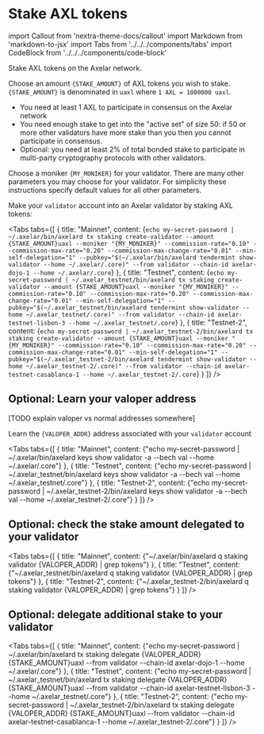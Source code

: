 # Stake AXL tokens

import Callout from 'nextra-theme-docs/callout'
import Markdown from 'markdown-to-jsx'
import Tabs from '../../../components/tabs'
import CodeBlock from '../../../components/code-block'

Stake AXL tokens on the Axelar network.

Choose an amount `{STAKE_AMOUNT}` of AXL tokens you wish to stake. `{STAKE_AMOUNT}` is denominated in `uaxl` where `1 AXL = 1000000 uaxl`.

- You need at least 1 AXL to participate in consensus on the Axelar network
- You need enough stake to get into the "active set" of size 50: if 50 or more other validators have more stake than you then you cannot participate in consensus.
- Optional: you need at least 2% of total bonded stake to participate in multi-party cryptography protocols with other validators.

Choose a moniker `{MY_MONIKER}` for your validator. There are many other parameters you may choose for your validator. For simplicity these instructions specify default values for all other parameters.

Make your `validator` account into an Axelar validator by staking AXL tokens:

<Tabs tabs={[
{
title: "Mainnet",
content: <CodeBlock language="bash">
{`echo my-secret-password | ~/.axelar/bin/axelard tx staking create-validator --amount {STAKE_AMOUNT}uaxl --moniker "{MY_MONIKER}" --commission-rate="0.10" --commission-max-rate="0.20" --commission-max-change-rate="0.01" --min-self-delegation="1" --pubkey="$(~/.axelar/bin/axelard tendermint show-validator --home ~/.axelar/.core)" --from validator --chain-id axelar-dojo-1 --home ~/.axelar/.core`}
</CodeBlock>
},
{
title: "Testnet",
content: <CodeBlock language="bash">
{`echo my-secret-password | ~/.axelar_testnet/bin/axelard tx staking create-validator --amount {STAKE_AMOUNT}uaxl --moniker "{MY_MONIKER}" --commission-rate="0.10" --commission-max-rate="0.20" --commission-max-change-rate="0.01" --min-self-delegation="1" --pubkey="$(~/.axelar_testnet/bin/axelard tendermint show-validator --home ~/.axelar_testnet/.core)" --from validator --chain-id axelar-testnet-lisbon-3 --home ~/.axelar_testnet/.core`}
</CodeBlock>
},
{
title: "Testnet-2",
content: <CodeBlock language="bash">
{`echo my-secret-password | ~/.axelar_testnet-2/bin/axelard tx staking create-validator --amount {STAKE_AMOUNT}uaxl --moniker "{MY_MONIKER}" --commission-rate="0.10" --commission-max-rate="0.20" --commission-max-change-rate="0.01" --min-self-delegation="1" --pubkey="$(~/.axelar_testnet-2/bin/axelard tendermint show-validator --home ~/.axelar_testnet-2/.core)" --from validator --chain-id axelar-testnet-casablanca-1 --home ~/.axelar_testnet-2/.core`}
</CodeBlock>
}
]} />

## Optional: Learn your valoper address

[TODO explain valoper vs normal addresses somewhere]

Learn the `{VALOPER_ADDR}` address associated with your `validator` account

<Tabs tabs={[
{
title: "Mainnet",
content: <CodeBlock language="bash">
{"echo my-secret-password | ~/.axelar/bin/axelard keys show validator -a --bech val --home ~/.axelar/.core"}
</CodeBlock>
},
{
title: "Testnet",
content: <CodeBlock language="bash">
{"echo my-secret-password | ~/.axelar_testnet/bin/axelard keys show validator -a --bech val --home ~/.axelar_testnet/.core"}
</CodeBlock>
},
{
title: "Testnet-2",
content: <CodeBlock language="bash">
{"echo my-secret-password | ~/.axelar_testnet-2/bin/axelard keys show validator -a --bech val --home ~/.axelar_testnet-2/.core"}
</CodeBlock>
}
]} />

## Optional: check the stake amount delegated to your validator

<Tabs tabs={[
{
title: "Mainnet",
content: <CodeBlock language="bash">
{"~/.axelar/bin/axelard q staking validator {VALOPER_ADDR} | grep tokens"}
</CodeBlock>
},
{
title: "Testnet",
content: <CodeBlock language="bash">
{"~/.axelar_testnet/bin/axelard q staking validator {VALOPER_ADDR} | grep tokens"}
</CodeBlock>
},
{
title: "Testnet-2",
content: <CodeBlock language="bash">
{"~/.axelar_testnet-2/bin/axelard q staking validator {VALOPER_ADDR} | grep tokens"}
</CodeBlock>
}
]} />

## Optional: delegate additional stake to your validator

<Tabs tabs={[
{
title: "Mainnet",
content: <CodeBlock language="bash">
{"echo my-secret-password | ~/.axelar/bin/axelard tx staking delegate {VALOPER_ADDR} {STAKE_AMOUNT}uaxl --from validator --chain-id axelar-dojo-1 --home ~/.axelar/.core"}
</CodeBlock>
},
{
title: "Testnet",
content: <CodeBlock language="bash">
{"echo my-secret-password | ~/.axelar_testnet/bin/axelard tx staking delegate {VALOPER_ADDR} {STAKE_AMOUNT}uaxl --from validator --chain-id axelar-testnet-lisbon-3 --home ~/.axelar_testnet/.core"}
</CodeBlock>
},
{
title: "Testnet-2",
content: <CodeBlock language="bash">
{"echo my-secret-password | ~/.axelar_testnet-2/bin/axelard tx staking delegate {VALOPER_ADDR} {STAKE_AMOUNT}uaxl --from validator --chain-id axelar-testnet-casablanca-1 --home ~/.axelar_testnet-2/.core"}
</CodeBlock>
}
]} />
